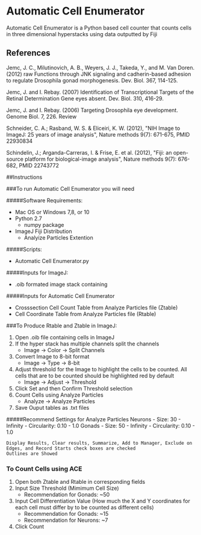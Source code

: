 # Automatic Cell Enumerator

Automatic Cell Enumerator is a Python based cell counter that counts cells in three dimensional hyperstacks using data outputted by Fiji

## References

Jemc, J. C., Milutinovich, A. B., Weyers, J. J., Takeda, Y., and M. Van Doren. (2012) raw Functions through JNK signaling and cadherin-based adhesion to regulate Drosophila gonad morphogenesis. Dev. Biol. 367, 114-125.

Jemc, J. and I. Rebay. (2007) Identification of Transcriptional Targets of the Retinal Determination Gene eyes absent. Dev. Biol. 310, 416-29.

Jemc, J. and I. Rebay. (2006) Targeting Drosophila eye development. Genome Biol. 7, 226. Review

Schneider, C. A.; Rasband, W. S. & Eliceiri, K. W. (2012), "NIH Image to ImageJ: 25 years of image analysis", Nature methods 9(7): 671-675, PMID 22930834

Schindelin, J.; Arganda-Carreras, I. & Frise, E. et al. (2012), "Fiji: an open-source platform for biological-image analysis", Nature methods 9(7): 676-682, PMID 22743772

##Instructions

###To run Automatic Cell Enumerator you will need

#####Software Requirements:
- Mac OS or Windows 7,8, or 10
- Python 2.7
    - numpy package
- ImageJ Fiji Distribution
    - Analyize Particles Extention

#####Scripts:
- Automatic Cell Enumerator.py

#####Inputs for ImageJ:
- .oib formated image stack containing 

#####Inputs for Automatic Cell Enumerator
- Crosssection Cell Count Table from Analyze Particles file (Ztable)
- Cell Coordinate Table from Analyze Particles file (Rtable)

###To Produce Rtable and Ztable in ImageJ:

1. Open .oib file containing cells in ImageJ 
2. If the hyper stack has multiple channels split the channels
    - Image -> Color -> Split Channels
3. Convert Image to 8-bit format
    - Image -> Type -> 8-bit
4. Adjust threshold for the Image to highlight the cells to be counted. All cells that are to be counted should be highlighted red by default
    - Image -> Adjust -> Threshold
5. Click Set and then Confirm Threshold selection
6. Count Cells using Analyze Particles
    - Analyze -> Analyze Particles
7. Save Ouput tables as .txt files

#####Recommend Settings for Analyze Particles
    Neurons
    - Size: 30 - Infinity 
    - Circularity: 0.10 - 1.0
    Gonads
    - Size: 50 - Infinity 
    - Circularity: 0.10 - 1.0
    
    Display Results, Clear results, Summarize, Add to Manager, Exclude on Edges, and Record Starts check boxes are checked
    Outlines are Showed

### To Count Cells using ACE
1. Open both Ztable and Rtable in corresponding fields
2. Input Size Threshold (Mimimum Cell Size)
    - Recommendation for Gonads: ~50
3. Input Cell Differentiation Value (How much the X and Y coordinates for each cell must differ by to be counted as different cells)
    - Recommendation for Gonads: ~15
    - Recommendation for Neurons: ~7
4. Click Count

